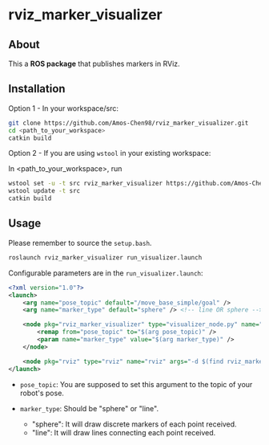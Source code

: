 # rviz_marker_visualizer
## About

This a **ROS package** that publishes markers in RViz.

## Installation

Option 1 - In your workspace/src:

```bash
git clone https://github.com/Amos-Chen98/rviz_marker_visualizer.git
cd <path_to_your_workspace>
catkin build
```

Option 2 - If you are using `wstool` in your existing workspace:

In <path_to_your_workspace>, run

```bash
wstool set -u -t src rviz_marker_visualizer https://github.com/Amos-Chen98/rviz_marker_visualizer.git --git
wstool update -t src
catkin build
```

## Usage

Please remember to source the `setup.bash`.

```bash
roslaunch rviz_marker_visualizer run_visualizer.launch
```

Configurable parameters are in the `run_visualizer.launch`:

```xml
<?xml version="1.0"?>
<launch>
    <arg name="pose_topic" default="/move_base_simple/goal" />
    <arg name="marker_type" default="sphere" /> <!-- line OR sphere -->

    <node pkg="rviz_marker_visualizer" type="visualizer_node.py" name="visualizer_node" output="screen">
        <remap from="pose_topic" to="$(arg pose_topic)" />
        <param name="marker_type" value="$(arg marker_type)" />
    </node>

    <node pkg="rviz" type="rviz" name="rviz" args="-d $(find rviz_marker_visualizer)/rviz/rviz_config.rviz" />
</launch>
```

* `pose_topic`: You are supposed to set this argument to the topic of your robot's pose.

* `marker_type`: Should be "sphere" or "line".
  * "sphere": It will draw discrete markers of each point received.
  * "line": It will draw lines connecting each point received.
